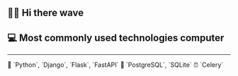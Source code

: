 ## 🐱‍👓 Hi there wave


## 💻 Most commonly used technologies computer
<hr>
🐍 `Python`, `Django`, `Flask`, `FastAPI`
💾 `PostgreSQL`, `SQLite`
⏰ `Celery`
